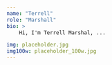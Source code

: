 ```yaml
---
name: "Terrell"
role: "Marshall"
bio: >
    Hi, I'm Terrell Marshal, ... 

img: placeholder.jpg
img100w: placeholder_100w.jpg
---
```

